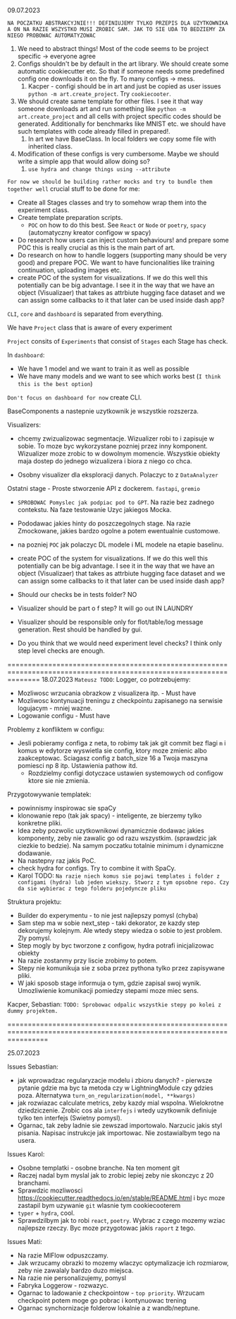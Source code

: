 09.07.2023


`NA POCZATKU ABSTRAKCYJNIE!!! DEFINIUJEMY TYLKO PRZEPIS DLA UZYTKOWNIKA A ON NA RAZIE WSZYSTKO MUSI ZROBIC SAM. JAK TO SIE UDA TO BEDZIEMY ZA NIEGO PROBOWAC AUTOMATYZOWAC` 

1. We need to abstract things! Most of the code seems to be project specific -> everyone agree
2. Configs shouldn't be by default in the art library. We should create some automatic cookiecutter etc. So that if someone needs some predefined config one downloads it on the fly. To many configs -> mess. 
   1. Kacper - configi should be in art and just be copied as user issues `python -m art.create_project`. Try `cookiecooter`.
3. We should create same template for other files. I see it that way someone downloads art and run something like `python -m art.create_project` and all cells with project specific codes should be generated. Additionally for benchmarks like MNIST etc. we should have such templates with code already filled in prepared!. 
   1. In art we have BaseClass. In local folders we copy some file with inherited class. 
4. Modification of these configs is very cumbersome. Maybe we should write a simple app that would allow doing so?
   1. `use hydra and change things using --attribute`

`For now we should be building rather mocks and try to bundle them together well`
crucial stuff to be done for me:
* Create all Stages classes and try to somehow wrap them into the experiment class.
* Create template preparation scripts. 
  * `POC` on how to do this best. See `React` or `Node` or `poetry`, `spacy` (automatyczny kreator configow w spacy)
* Do research how users can inject custom behaviours! and prepare some POC this is really crucial as this is the main part of art.
* Do research on how to handle loggers (supporting many should be very good) and prepare POC. We want to have funcionalities like training continuation, uploading images etc.
* create POC of the system for visualizations. If we do this well this potentially can be big advantage. I see it in the way that we have an object (Visualizaer) that takes as attrbiute hugging face dataset and we can assign some callbacks to it that later can be used inside dash app?



`CLI`, `core` and `dashboard` is separated from everything.

We have `Project` class that is aware of every experiment


`Project` consits of `Experiments` that consist of `Stages` each Stage has check.

In `dashboard`:
* We have 1 model and we want to train it as well as possible
* We have many models and we want to see which works best (`I think this is the best option`)


`Don't focus on dashboard for now` create CLI.

BaseComponents a nastepnie uzytkownik je wszystkie rozszerza.

Visualizers:
* chcemy zwizualizowac segmentacje. Wizualizer robi to i zapisuje w sobie. To moze byc wykorzystane pozniej przez inny komponent. Wizualizer moze zrobic to w dowolnym momencie. Wszystkie obiekty maja dostep do jednego wizualizera i biora z niego co chca.

* Osobny visualizer dla eksploracji danych. Polaczyc to z `DataAnalyzer`

Ostatni stage -  Proste stworzenie API z dockerem. `fastapi`, `gremio`


* `SPROBOWAC Pomyslec jak podpiac pod to GPT`. Na razie bez zadnego contekstu. Na faze testowanie Uzyc jakiegos Mocka.

* Pododawac jakies hinty do poszczegolnych stage. Na razie Zmockowane, jakies bardzo ogolne a potem ewentualnie customowe.

* na pozniej `POC` jak polaczyc DL modele i ML modele na etapie baselinu.

* create POC of the system for visualizations. If we do this well this potentially can be big advantage. I see it in the way that we have an object (Visualizaer) that takes as attrbiute hugging face dataset and we can assign some callbacks to it that later can be used inside dash app?

* Should our checks be in tests folder?
NO

* Visualizer should be part o f step?
It will go out IN LAUNDRY

* Visualizer should be responsible only for flot/table/log message generation. Rest should be handled by gui.

* Do you think that we would need experiment level checks? I think only step level checks are enough.


====================================================================================================================
18.07.2023
`Mateusz TODO`: Logger, co potrzebujemy:
* Mozliwosc wrzucania obrazkow z visualizera itp. - Must have
* Mozliwosc kontynuacji treningu z checkpointu zapisanego na serwisie logujacym - mniej wazne.
* Logowanie configu - Must have

Problemy z konfliktem w configu:
* Jesli pobieramy configa z neta, to robimy tak jak git commit bez flagi `m` i komus w edytorze wyswietla sie config, ktory moze zmienic albo zaakceptowac. Sciagasz config z batch_size 16 a Twoja maszyna pomiesci np 8 itp. Ustawienia pathow itd.
  * Rozdzielmy configi dotyczace ustawien systemowych od configow ktore sie nie zmienia.

Przygotowywanie templatek:
* powinnismy inspirowac sie spaCy
* klonowanie repo (tak jak spacy) - inteligente, ze bierzemy tylko konkretne pliki.
* Idea zeby pozwolic uzytkownikowi dynamicznie dodawac jakies komponenty, zeby nie zawalic go od razu wszystkim. (sprawdzic jak ciezkie to bedzie). Na samym poczatku totalnie minimum i dynamiczne dodawanie.
* Na nastepny raz jakis PoC.
* check hydra for configs. Try to combine it with SpaCy.
* Karol TODO: `Na razie niech komus sie pojawi templates i folder z configami (hydra) lub jeden wiekszy. Stworz z tym opsobne repo. Czy da sie wybierac z tego folderu pojedyncze pliku`

Struktura projektu:
* Builder do experymentu - to nie jest najlepszy pomysl (chyba)
* Sam step ma w sobie next_step - taki dekorator, ze kazdy step dekorujemy kolejnym. Ale wtedy stepy wiedza o sobie to jest problem. Zly pomysl.
* Step mogly by byc tworzone z configow, hydra potrafi inicjalizowac obiekty
* Na razie zostanmy przy liscie zrobimy to potem.
* Stepy nie komunikuja sie z soba przez pythona tylko przez zapisywane pliki.
* W jaki sposob stage informuja o tym, gdzie zapisal swoj wynik. Umozliwienie komunikacji pomiedzy stepami moze miec sens.

Kacper, Sebastian: `TODO: Sprobowac odpalic wszystkie stepy po kolei z dummy projektem.`

======================================================================================================================

25.07.2023

Issues Sebastian:
* jak wprowadzac regularyzacje modelu i zbioru danych? -  pierwsze pytanie gdzie ma byc ta metoda czy w LightningModule czy gdzies poza. Alternatywa `turn_on_regularization(model, **kwargs)`
* jak rozwiazac calculate metrics, zeby kazdy mial wspolna. Wielokrotne dziedziczenie. Zrobic cos ala `interfejs` i wtedy uzytkownik definiuje tylko ten interfejs (Swietny pomysl).
* Ogarnac, tak zeby ladnie sie zewszad importowalo. Narzucic jakis styl pisania. Napisac instrukcje jak importowac. Nie zostawialbym tego na usera.

Issues Karol:
* Osobne templatki - osobne branche. Na ten moment git
* Raczej nadal bym myslal jak to zrobic lepiej zeby nie skonczyc z 20 branchami.
* Sprawdzic mozliwosci https://cookiecutter.readthedocs.io/en/stable/README.html i byc moze zastapil bym uzywanie `git` wlasnie tym cookiecooterem
* `typer` + `hydra`, cool.
* Sprawdzilbym jak to robi `react`, `poetry`. Wybrac z czego mozemy wziac najlepsze rzeczy. Byc moze przygotowac jakis `raport` z tego.

Issues Mati:
* Na razie MlFlow odpuszczamy.
* Jak wrzucamy obrazki to mozemy wlaczyc optymalizacje ich rozmiarow, zeby nie zawalaly bardzo duzo miejsca.
* Na razie nie personalizujemy, pomysl
* Fabryka Loggerow - rozwazyc.
* Ogarnac to ladowanie z checkpointow - `top priority`. Wrzucam checkpoint potem moge go pobrac i kontynuowac trening
* Ogarnac synchornizacje folderow lokalnie a z wandb/neptune.
